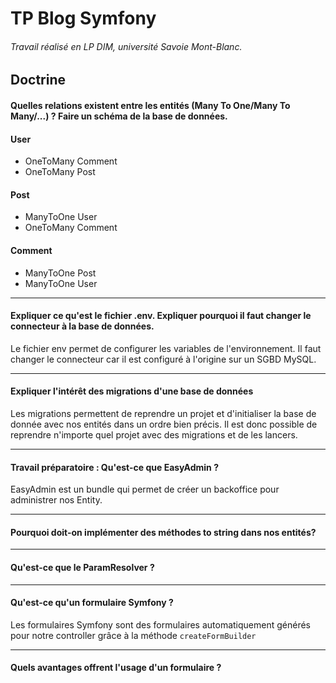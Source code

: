 # TP Blog Symfony

###### Travail réalisé en LP DIM, université Savoie Mont-Blanc.

## Doctrine

#### Quelles relations existent entre les entités (Many To One/Many To Many/...) ? Faire un schéma de la base de données.

#### User
 - OneToMany Comment
 - OneToMany Post
 
#### Post
 - ManyToOne User
 - OneToMany Comment
 
#### Comment
 - ManyToOne Post
 - ManyToOne User
 
---

#### Expliquer ce qu'est le fichier .env. Expliquer pourquoi il faut changer le connecteur à la base de données.

Le fichier env permet de configurer les variables de l'environnement. Il faut changer le connecteur car il est configuré à l'origine sur un SGBD MySQL.

---

#### Expliquer l'intérêt des migrations d'une base de données

Les migrations permettent de reprendre un projet et d'initialiser la base de donnée avec nos entités dans un ordre bien précis. Il est donc possible de reprendre n'importe quel projet avec des migrations et de les lancers. 

---

#### Travail préparatoire : Qu'est-ce que EasyAdmin ?

EasyAdmin est un bundle qui permet de créer un backoffice pour administrer nos Entity.

---

#### Pourquoi doit-on implémenter des méthodes to string dans nos entités?

---

#### Qu'est-ce que le ParamResolver ?

---

#### Qu'est-ce qu'un formulaire Symfony ?

Les formulaires Symfony sont des formulaires automatiquement générés pour notre controller grâce à la méthode `createFormBuilder`

---

#### Quels avantages offrent l'usage d'un formulaire ?

